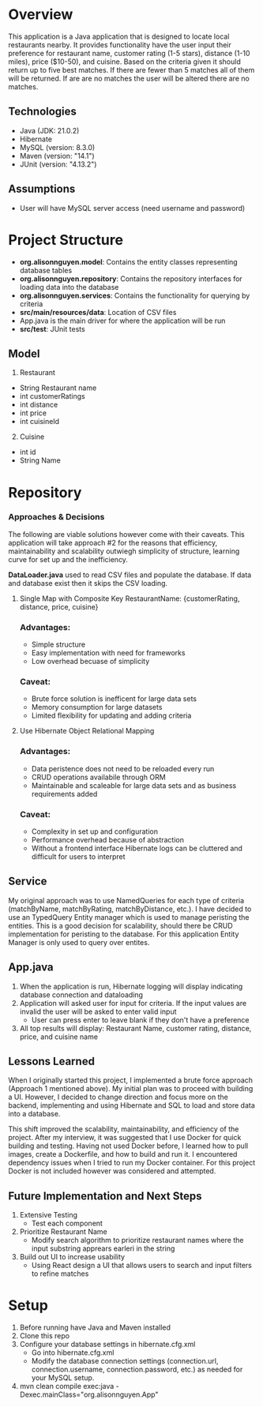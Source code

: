 # Overview
This application is a Java application that is designed to locate local restaurants nearby. It provides functionality 
have the user input their preference for restaurant name, customer rating (1-5 stars), distance (1-10 miles), 
price ($10-50), and cuisine. Based on the criteria given it should return up to five best matches. If there are fewer 
than 5 matches all of them will be returned. If are are no matches the user will be altered there are no matches. 

## Technologies
- Java (JDK: 21.0.2)
- Hibernate
- MySQL (version: 8.3.0)
- Maven (version: "14.1")
- JUnit (version: "4.13.2")

## Assumptions 
- User will have MySQL server access (need username and password)
  
# Project Structure
- **org.alisonnguyen.model**: Contains the entity classes representing database tables
- **org.alisonnguyen.repository**: Contains the repository interfaces for loading data into the database
- **org.alisonnguyen.services**: Contains the functionality for querying by criteria
- **src/main/resources/data**: Location of CSV files
- App.java is the main driver for where the application will be run 
- **src/test**: JUnit tests

## Model
1. Restaurant
  - String Restaurant name
  - int customerRatings
  - int distance
  - int price
  - int cuisineId
    
2. Cuisine
  - int id
  - String Name 

# Repository 
### Approaches & Decisions
The following are viable solutions however come with their caveats. This application will take approach #2 for the reasons that efficiency, maintainability and
scalability outwiegh simplicity of structure, learning curve for set up and the inefficiency. 

**DataLoader.java** used to read CSV files and populate the database. If data and database exist then it skips the CSV loading. 

1. Single Map with Composite Key
   RestaurantName: {customerRating, distance, price, cuisine}
    ### Advantages:
     - Simple structure
     - Easy implementation with need for frameworks
     - Low overhead becuase of simplicity 
    ### Caveat:
     - Brute force solution is inefficent for large data sets
     - Memory consumption for large datasets
     - Limited flexibility for updating and adding criteria

2. Use Hibernate Object Relational Mapping
   ### Advantages:
     - Data peristence does not need to be reloaded every run
     - CRUD operations availabile through ORM
     - Maintainable and scaleable for large data sets and as business requirements added 
   ### Caveat:
     - Complexity in set up and configuration
     - Performance overhead because of abstraction 
     - Without a frontend interface Hibernate logs can be cluttered and difficult for users to interpret 

## Service
My original approach was to use NamedQueries for each type of criteria (matchByName, matchByRating, matchByDistance, etc.).
I have decided to use an TypedQuery Entity manager which is used to manage peristing the entities. This is a good decision for scalability, should 
there be CRUD implementation for peristing to the database. For this application Entity Manager is only used to query over entites. 

## App.java 
1. When the application is run, Hibernate logging will display indicating database connection and dataloading
2. Application will asked user for input for criteria. If the input values are invalid the user will be asked to enter valid input
    - User can press enter to leave blank if they don't have a preference
3. All top results will display: Restaurant Name, customer rating, distance, price, and cuisine name
   
## Lessons Learned 
When I originally started this project, I implemented a brute force approach (Approach 1 mentioned above). My initial plan was to proceed with building a UI.
However, I decided to change direction and focus more on the backend, implementing and using Hibernate and SQL to load and store data into a database.

This shift improved the scalability, maintainability, and efficiency of the project. After my interview, it was suggested that I use Docker for quick building 
and testing. Having not used Docker before, I learned how to pull images, create a Dockerfile, and how to build and run it. I encountered dependency issues when 
I tried to run my Docker container. For this project Docker is not included however was considered and attempted. 

## Future Implementation and Next Steps
1. Extensive Testing
   - Test each component
3. Prioritize Restaurant Name
   - Modify search algorithm to prioritize restaurant names where the input substring apprears earleri in the string 
5. Build out UI to increase usability
   - Using React design a UI that allows users to search and input filters to refine matches

# Setup 
1. Before running have Java and Maven installed
2. Clone this repo
3. Configure your database settings in hibernate.cfg.xml
     - Go into hibernate.cfg.xml
     - Modify the database connection settings (connection.url, connection.username, connection.password, etc.) as needed for your MySQL setup.
5. mvn clean compile exec:java -Dexec.mainClass="org.alisonnguyen.App"
